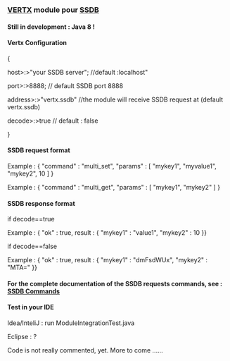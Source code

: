 ### [VERTX](http://vertx.io/) module pour [SSDB](http://ssdb.io/)

#### Still in development : Java 8 !

#### Vertx Configuration

<p>{</p>
<p>host>:>"your SSDB server"; //default :localhost"</p>
<p>port>:>8888;  // default SSDB port 8888</p>
<p>address>:>"vertx.ssdb" //the module will receive SSDB request at (default vertx.ssdb)</p>
<p>decode>:>true // default : false
<p>}</p>

#### SSDB request format


<p>Example : { "command" : "multi_set", "params" : [ "mykey1", "myvalue1", "mykey2", 10 ] }</p>
<p>Example : { "command" : "multi_get", "params" : [ "mykey1", "mykey2" ] }</p>

#### SSDB response format

if decode==true
<p>Example : { "ok" : true, result : { "mykey1" : "value1", "mykey2" : 10 }}</p>

if decode==false
<p>Example : { "ok" : true, result : { "mykey1" : "dmFsdWUx", "mykey2" : "MTA=" }}</p>


#### For the complete documentation of the SSDB requests commands, see : [SSDB Commands](http://ssdb.io/docs/php/index.html)

#### Test in your IDE
<p>Idea/InteliJ   :  run ModuleIntegrationTest.java</p>
<p>Eclipse        :  ?</p>


<p>Code is not really commented, yet. More to come ......</p>

